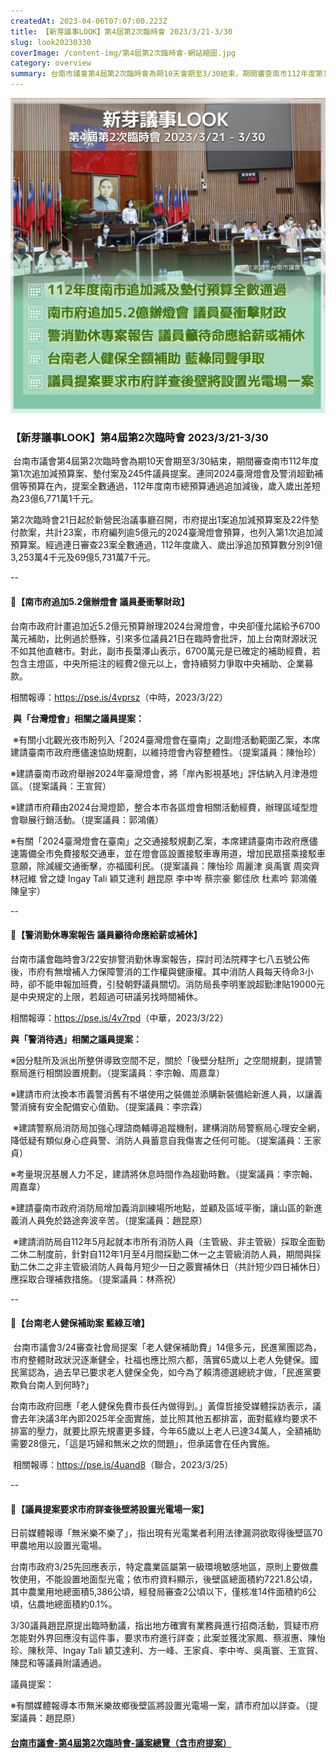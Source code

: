 ```yaml
---
createdAt: 2023-04-06T07:07:00.223Z
title: 【新芽議事LOOK】第4屆第2次臨時會 2023/3/21-3/30
slug: look20230330
coverImage: /content-img/第4屆第2次臨時會-網站縮圖.jpg
category: overview
summary: 台南市議會第4屆第2次臨時會為期10天會期至3/30結束，期間審查南市112年度第1次追加減預算案、墊付案及245件議員提案。連同2024臺灣燈會及警消超勤補償等預算在內，提案全數通過，112年度南市總預算通過追加減後，歲入歲出差短為23億6,771萬1千元。
---
```

![](/content-img/2023議事look-0321-0330-.jpg)

### **【新芽議事LOOK】第4屆第2次臨時會 2023/3/21-3/30**

 台南市議會第4屆第2次臨時會為期10天會期至3/30結束，期間審查南市112年度第1次追加減預算案、墊付案及245件議員提案。連同2024臺灣燈會及警消超勤補償等預算在內，提案全數通過，112年度南市總預算通過追加減後，歲入歲出差短為23億6,771萬1千元。

第2次臨時會21日起於新營民治議事廳召開，市府提出1案追加減預算案及22件墊付款案，共計23案，市府編列逾5億元的2024臺灣燈會預算，也列入第1次追加減預算案。經過連日審查23案全數通過，112年度歲入、歲出淨追加預算數分別91億3,253萬4千元及69億5,731萬7千元。

\--

#### **📌【南市府追加5.2億辦燈會 議員憂衝擊財政】**

台南市政府計畫追加近5.2億元預算辦理2024台灣燈會，中央卻僅允諾給予6700萬元補助，比例過於懸殊，引來多位議員21日在臨時會批評，加上台南財源狀況不如其他直轄市。對此，副市長葉澤山表示，6700萬元是已確定的補助經費，若包含主燈區，中央所挹注的經費2億元以上，會持續努力爭取中央補助、企業募款。

相關報導：<https://pse.is/4vprsz>（中時，2023/3/22）

 **與「台灣燈會」相關之議員提案：**

 ※有關小北觀光夜市盼列入「2024臺灣燈會在臺南」之副燈活動範圍乙案，本席建請臺南市政府應儘速協助規劃，以維持燈會內容整體性。（提案議員：陳怡珍）

※建請臺南市政府舉辦2024年臺灣燈會，將「岸內影視基地」評估納入月津港燈區。（提案議員：王宣貿）

※建請市府藉由2024台灣燈節，整合本市各區燈會相關活動經費，辦理區域型燈會聯展行銷活動。（提案議員：郭鴻儀） 

※有關「2024臺灣燈會在臺南」之交通接駁規劃乙案，本席建請臺南市政府應儘速籌備全市免費接駁交通車，並在燈會區設置接駁車專用道，增加民眾搭乘接駁車意願，除減緩交通衝擊，亦福國利民。（提案議員：陳怡珍 周麗津 吳禹寰 周奕齊 林冠維 曾之婕 Ingay Tali 穎艾達利 趙昆原 李中岑 蔡宗豪 鄭佳欣 杜素吟 郭鴻儀 陳皇宇）

\--

#### **📌【警消勤休專案報告 議員籲待命應給薪或補休】**

台南市議會臨時會3/22安排警消勤休專案報告，探討司法院釋字七八五號公佈後，市府有無增補人力保障警消的工作權與健康權。其中消防人員每天待命3小時，卻不能申報加班費，引發朝野議員關切。消防局長李明峯說超勤津貼19000元是中央規定的上限，若超過可研議另找時間補休。

相關報導：<https://pse.is/4v7rpd>（中華，2023/3/22）

**與「警消待遇」相關之議員提案：**

※因分駐所及派出所整併導致空間不足，關於「後壁分駐所」之空間規劃，提請警察局進行相關設置規劃。（提案議員：李宗翰、周嘉韋） 

※建請市府汰換本市義警消舊有不堪使用之裝備並添購新裝備給新進人員，以讓義警消擁有安全配備安心值勤。（提案議員：李宗霖）

 ※建請警察局消防局加強心理諮商輔導追蹤機制，建構消防局警察局心理安全網，降低疑有類似身心症員警、消防人員蓄意自我傷害之任何可能。（提案議員：王家貞）

※考量現況基層人力不足，建請將休息時間作為超勤時數。（提案議員：李宗翰、周嘉韋） 

※建請臺南市政府消防局增加義消訓練場所地點，並顧及區域平衡，讓山區的新進義消人員免於路途奔波辛苦。（提案議員：趙昆原）

 ※建請消防局自112年5月起就本市所有消防人員（主管級、非主管級）採取全面勤二休二制度前，針對自112年1月至4月間採勤二休一之主管級消防人員，期間與採勤二休二之非主管級消防人員每月短少一日之覈實補休日（共計短少四日補休日）應採取合理補救措施。（提案議員：林燕祝）

\--

#### **📌【台南老人健保補助案 藍綠互嗆】**

 台南市議會3/24審查社會局提案「老人健保補助費」14億多元，民進黨團認為，市府整體財政狀況逐漸健全，社福也應比照六都，落實65歲以上老人免健保。國民黨認為，過去早已要求老人健保全免，如今為了賴清德選總統才做，「民進黨要欺負台南人到何時?」

台南市政府回應「老人健保免費市長任內做得到。」黃偉哲接受媒體採訪表示，議會去年決議3年內即2025年全面實施，並比照其他五都排富，面對藍綠均要求不排富的壓力，就要比原先規畫更多錢，今年65歲以上老人已達34萬人，全額補助需要28億元，「這是巧婦和無米之炊的問題」，但承諾會在任內實施。

 相關報導：<https://pse.is/4uand8>（聯合，2023/3/25）

\-- 

#### **📌【議員提案要求市府詳查後壁將設置光電場一案】**

日前媒體報導「無米樂不樂了」，指出現有光電業者利用法律漏洞欲取得後壁區70甲農地用以設置光電場。

台南市政府3/25先回應表示，特定農業區屬第一級環境敏感地區，原則上要做農牧使用，不能設置地面型光電；依市府資料顯示，後壁區總面積約7221.8公頃，其中農業用地總面積5,386公頃，經發局審查2公頃以下，僅核准14件面積約6公頃，佔農地總面積約0.1%。

3/30議員趙昆原提出臨時動議，指出地方確實有業務員進行招商活動，質疑市府怎能對外界回應沒有這件事，要求市府進行詳查；此案並獲沈家鳳、蔡淑惠、陳怡珍、陳秋萍、Ingay Tali 穎艾達利、方一峰、王家貞、李中岑、吳禹寰、王宣貿、陳昆和等議員附議通過。

議員提案：

※有關媒體報導本市無米樂故鄉後壁區將設置光電場一案，請市府加以詳查。（提案議員：趙昆原）

#### **[台南市議會-第4屆第2次臨時會-議案總覽（含市府提案）](https://docs.google.com/spreadsheets/d/1mzBlAkPvr3tQ2nSfAAYl4drZgw-XPjIOlNCodBCpReI/edit#gid=0)**